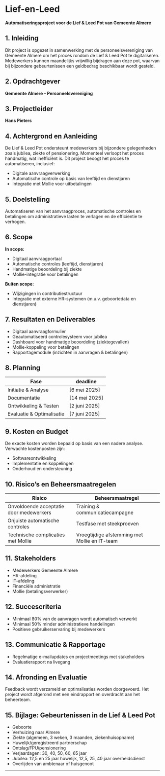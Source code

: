 # Lief-en-Leed

**Automatiseringsproject voor de Lief & Leed Pot van Gemeente Almere**

## 1. Inleiding

Dit project is opgezet in samenwerking met de personeelsvereniging van Gemeente Almere om het proces rondom de Lief & Leed Pot te digitaliseren. Medewerkers kunnen maandelijks vrijwillig bijdragen aan deze pot, waarvan bij bijzondere gebeurtenissen een geldbedrag beschikbaar wordt gesteld.

## 2. Opdrachtgever

**Gemeente Almere – Personeelsvereniging**

## 3. Projectleider

**Hans Pieters**

## 4. Achtergrond en Aanleiding

De Lief & Leed Pot ondersteunt medewerkers bij bijzondere gelegenheden zoals jubilea, ziekte of pensionering. Momenteel verloopt het proces handmatig, wat inefficiënt is. Dit project beoogt het proces te automatiseren, inclusief:

- Digitale aanvraagverwerking
- Automatische controle op basis van leeftijd en dienstjaren
- Integratie met Mollie voor uitbetalingen

## 5. Doelstelling

Automatiseren van het aanvraagproces, automatische controles en betalingen om administratieve lasten te verlagen en de efficiëntie te verhogen.

## 6. Scope

**In scope:**

- Digitaal aanvraagportaal
- Automatische controles (leeftijd, dienstjaren)
- Handmatige beoordeling bij ziekte
- Mollie-integratie voor betalingen

**Buiten scope:**

- Wijzigingen in contributiestructuur
- Integratie met externe HR-systemen (m.u.v. geboortedata en dienstjaren)

## 7. Resultaten en Deliverables

- Digitaal aanvraagformulier
- Geautomatiseerd controlesysteem voor jubilea
- Dashboard voor handmatige beoordeling (ziektegevallen)
- Mollie-koppeling voor betalingen
- Rapportagemodule (inzichten in aanvragen & betalingen)

## 8. Planning

| Fase                         | deadline     |
|-----------------------------|---------------|
| Initiatie & Analyse         | [6 mei 2025]  |
| Documentatie                | [14 mei 2025] |
| Ontwikkeling & Testen       | [2 juni 2025] |            |
| Evaluatie & Optimalisatie   | [7 juni 2025] |

## 9. Kosten en Budget

De exacte kosten worden bepaald op basis van een nadere analyse. Verwachte kostenposten zijn:

- Softwareontwikkeling
- Implementatie en koppelingen
- Onderhoud en ondersteuning

## 10. Risico’s en Beheersmaatregelen

| Risico                                 | Beheersmaatregel                                     |
|----------------------------------------|------------------------------------------------------|
| Onvoldoende acceptatie door medewerkers| Training & communicatiecampagne                      |
| Onjuiste automatische controles        | Testfase met steekproeven                            |
| Technische complicaties met Mollie     | Vroegtijdige afstemming met Mollie en IT-team        |

## 11. Stakeholders

- Medewerkers Gemeente Almere  
- HR-afdeling  
- IT-afdeling  
- Financiële administratie  
- Mollie (betalingsverwerker)

## 12. Succescriteria

- Minimaal 80% van de aanvragen wordt automatisch verwerkt  
- Minimaal 50% minder administratieve handelingen  
- Positieve gebruikerservaring bij medewerkers

## 13. Communicatie & Rapportage

- Regelmatige e-mailupdates en projectmeetings met stakeholders  
- Evaluatierapport na livegang

## 14. Afronding en Evaluatie

Feedback wordt verzameld en optimalisaties worden doorgevoerd. Het project wordt afgerond met een eindrapport en overdracht aan het beheerteam.

## 15. Bijlage: Gebeurtenissen in de Lief & Leed Pot

- Geboorte  
- Verhuizing naar Almere  
- Ziekte (algemeen, 3 weken, 3 maanden, ziekenhuisopname)  
- Huwelijk/geregistreerd partnerschap  
- Ontslag/FPU/pensionering  
- Verjaardagen: 30, 40, 50, 60, 65 jaar  
- Jubilea: 12,5 en 25 jaar huwelijk, 12,5, 25, 40 jaar overheidsdienst  
- Overlijden van ambtenaar of huisgenoot  

---



